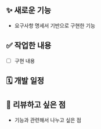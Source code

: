 
## ✨ 새로운 기능
- 요구사항 명세서 기반으로 구현한 기능 

## ✅ 작업한 내용
- [ ] 구현 내용

## 🗓️ 개발 일정 

## 💬 리뷰하고 싶은 점
- 기능과 관련해서 나누고 싶은 점